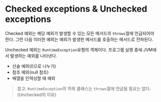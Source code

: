 # Checked exceptions & Unchecked exceptions

Checked 예외는 해당 예외가 발생할 수 있는 모든 메서드의 `throws`절에 언급되어야 한다. 그런 다음 이러한 예외는 예외가 발생한 메서드를 호출하는 메서드로 전파된다. 

Unchecked 예외는 `RuntimeException`유형의 객체이다. 프로그램 실행 중에 JVM에서 발생하는 예외를 나타낸다. 
- 산술 예외(0으로 나누기)
- 참조 예외(null 참조)
- 배열을 인덱싱할 때 예외

> 참고: `RuntimeException`의 하위 클래스는 `throws`절에 언급될 필요는 없다. (Unchecked의 이유)